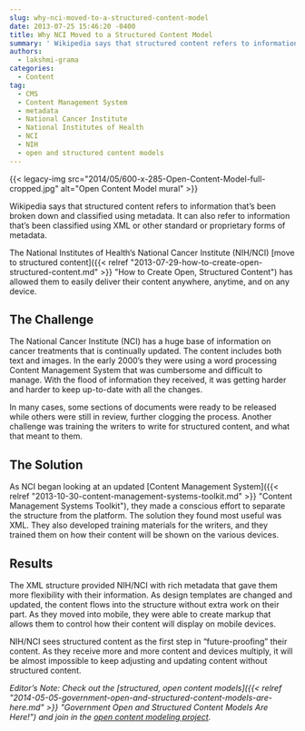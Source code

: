 ```yaml
---
slug: why-nci-moved-to-a-structured-content-model
date: 2013-07-25 15:46:20 -0400
title: Why NCI Moved to a Structured Content Model
summary: ' Wikipedia says that structured content refers to information that&#8217;s been broken down and classified using metadata. It can also refer to information that&#8217;s been classified using XML or other standard or proprietary forms of metadata. The National Institutes of Health&#8217;s National Cancer Institute (NIH/NCI) move to structured'
authors:
  - lakshmi-grama
categories:
  - Content
tag:
  - CMS
  - Content Management System
  - metadata
  - National Cancer Institute
  - National Institutes of Health
  - NCI
  - NIH
  - open and structured content models
---
```


{{< legacy-img src="2014/05/600-x-285-Open-Content-Model-full-cropped.jpg" alt="Open Content Model mural" >}}

Wikipedia says that structured content refers to information that&#8217;s been broken down and classified using metadata. It can also refer to information that&#8217;s been classified using XML or other standard or proprietary forms of metadata.

The National Institutes of Health&#8217;s National Cancer Institute (NIH/NCI) [move to structured content]({{< relref "2013-07-29-how-to-create-open-structured-content.md" >}} "How to Create Open, Structured Content") has allowed them to easily deliver their content anywhere, anytime, and on any device.

## The Challenge

The National Cancer Institute (NCI) has a huge base of information on cancer treatments that is continually updated. The content includes both text and images. In the early 2000&#8217;s they were using a word processing Content Management System that was cumbersome and difficult to manage. With the flood of information they received, it was getting harder and harder to keep up-to-date with all the changes.

In many cases, some sections of documents were ready to be released while others were still in review, further clogging the process. Another challenge was training the writers to write for structured content, and what that meant to them.

## The Solution

As NCI began looking at an updated [Content Management System]({{< relref "2013-10-30-content-management-systems-toolkit.md" >}} "Content Management Systems Toolkit"), they made a conscious effort to separate the structure from the platform. The solution they found most useful was XML. They also developed training materials for the writers, and they trained them on how their content will be shown on the various devices.

## Results

The XML structure provided NIH/NCI with rich metadata that gave them more flexibility with their information. As design templates are changed and updated, the content flows into the structure without extra work on their part. As they moved into mobile, they were able to create markup that allows them to control how their content will display on mobile devices.

NIH/NCI sees structured content as the first step in &#8220;future-proofing&#8221; their content. As they receive more and more content and devices multiply, it will be almost impossible to keep adjusting and updating content without structured content.

_Editor&#8217;s Note: Check out the [structured, open content models]({{< relref "2014-05-05-government-open-and-structured-content-models-are-here.md" >}} "Government Open and Structured Content Models Are Here!") and join in the [open content modeling project](https://github.com/GSA/Open-And-Structured-Content-Models/issues)._